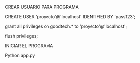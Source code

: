 CREAR USUARIO PARA PROGRAMA

CREATE USER 'proyecto'@'localhost' IDENTIFIED BY 'pass123';

grant all privileges on goodtech.* to 'proyecto'@'localhost';

flush privileges;

INICIAR EL PROGRAMA

Python app.py
